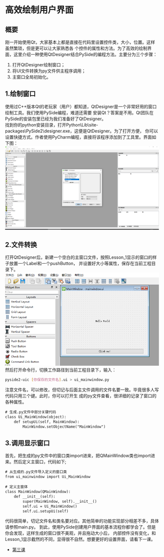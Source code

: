 # 高效绘制用户界面  
## 概要  
刚一开始使用Qt，大家基本上都是直接在代码里设置控件类，大小，位置。这样虽然繁琐，但是更可以让大家熟悉各
个控件的属性和方法。为了高效的绘制界面，这里介绍一种使用QtDesigner结合PySide的编程方法。主要分为三个步骤：
1. 打开QtDesigner绘制窗口；
2. 将UI文件转换为py文件供主程序调用；
3. 主窗口全局初始化。
## 1.绘制窗口  
使用过C++版本Qt的老玩家（用户）都知道，QtDesigner是一个非常好用的窗口绘制工具。我们使用PySide编程，难道还需要
安装Qt？答案是不用。Qt团队在PySide的安装包里已经为我们准备好了QtDesigner。  
找到你的python安装目录，打开Python\Lib\site-packages\PySide2\designer.exe，这便是QtDesigner。为了打开方便，
你可以设置快捷方式。作者使用PyCharm编程，直接将该程序添加到了工具里。界面如下图：  
![QtDesigner](../Addition/QtDesigner.png)
## 2.文件转换  
打开QtDesigner后，新建一个空白的主窗口文件，按照Lesson_1显示的窗口的样子放置一个Label和一个pushButton，
并设置好大小等属性，保存在当前工程目录下。 
![Design](../Addition/Lesson2Design.png)
然后打开命令行，切换工作路径到当前工程目录下，输入：  
```bash
pyside2-uic [你保存的文件名].ui > ui_mainwindow.py
```
注意文件名，可以修改，但切记与后面主文件调用的文件名要一致。毕竟很多人写代码只用三个键。此时，你可以打开生
成的py文件查看，很详细的记录了窗口的各种属性。   
```
# 生成.py文件中部分关键代码
class Ui_MainWindow(object):
    def setupUi(self, MainWindow):
        MainWindow.setObjectName("MainWindow")
```
## 3.调用显示窗口  
首先，把生成的py文件中的窗口类import进来，把QMainWindow类也import进来。然后定义主窗口，代码如下;   
```
# 从生成的.py文件导入定义的窗口类
from ui_mainwindow import Ui_MainWindow

# 定义主窗体
class MainWindow(QMainWindow):
    def __init__(self):
        super(MainWindow, self).__init__()
        self.ui = Ui_MainWindow()
        self.ui.setupUi(self)
```
代码很简单，切记文件名和类名要对应。其他简单的功能实现部分相差不多，具体请参照main.py。
到此，使用PySide创建用户界面的基本流程你都学会了。但是你会发现，这样生成的窗口很不美观，并且拖动大小后，
内部控件没有变化，和Lesson_1显示截然的不同，显得很不自然。想要更好的设置界面，请看下一课。  
* [第三课](../Lesson_3.使用布局管理/README.md)